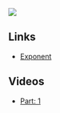 ![](http://i.imgur.com/TQJYU2K.png)

## Links

- [Exponent](https://getexponent.com/)

## Videos

- [Part: 1](https://youtu.be/qmNPpoVkY2Y)
